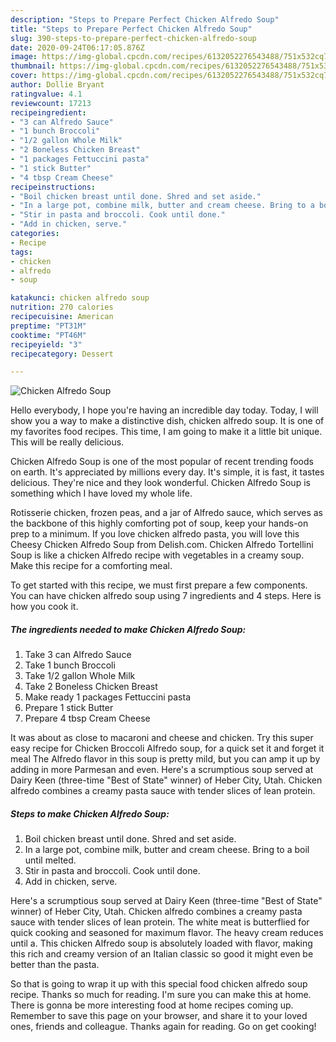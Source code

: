 ```yaml
---
description: "Steps to Prepare Perfect Chicken Alfredo Soup"
title: "Steps to Prepare Perfect Chicken Alfredo Soup"
slug: 390-steps-to-prepare-perfect-chicken-alfredo-soup
date: 2020-09-24T06:17:05.876Z
image: https://img-global.cpcdn.com/recipes/6132052276543488/751x532cq70/chicken-alfredo-soup-recipe-main-photo.jpg
thumbnail: https://img-global.cpcdn.com/recipes/6132052276543488/751x532cq70/chicken-alfredo-soup-recipe-main-photo.jpg
cover: https://img-global.cpcdn.com/recipes/6132052276543488/751x532cq70/chicken-alfredo-soup-recipe-main-photo.jpg
author: Dollie Bryant
ratingvalue: 4.1
reviewcount: 17213
recipeingredient:
- "3 can Alfredo Sauce"
- "1 bunch Broccoli"
- "1/2 gallon Whole Milk"
- "2 Boneless Chicken Breast"
- "1 packages Fettuccini pasta"
- "1 stick Butter"
- "4 tbsp Cream Cheese"
recipeinstructions:
- "Boil chicken breast until done. Shred and set aside."
- "In a large pot, combine milk, butter and cream cheese. Bring to a boil until melted."
- "Stir in pasta and broccoli. Cook until done."
- "Add in chicken, serve."
categories:
- Recipe
tags:
- chicken
- alfredo
- soup

katakunci: chicken alfredo soup 
nutrition: 270 calories
recipecuisine: American
preptime: "PT31M"
cooktime: "PT46M"
recipeyield: "3"
recipecategory: Dessert

---
```



![Chicken Alfredo Soup](https://img-global.cpcdn.com/recipes/6132052276543488/751x532cq70/chicken-alfredo-soup-recipe-main-photo.jpg)

Hello everybody, I hope you're having an incredible day today. Today, I will show you a way to make a distinctive dish, chicken alfredo soup. It is one of my favorites food recipes. This time, I am going to make it a little bit unique. This will be really delicious.

Chicken Alfredo Soup is one of the most popular of recent trending foods on earth. It's appreciated by millions every day. It's simple, it is fast, it tastes delicious. They're nice and they look wonderful. Chicken Alfredo Soup is something which I have loved my whole life.

Rotisserie chicken, frozen peas, and a jar of Alfredo sauce, which serves as the backbone of this highly comforting pot of soup, keep your hands-on prep to a minimum. If you love chicken alfredo pasta, you will love this Cheesy Chicken Alfredo Soup from Delish.com. Chicken Alfredo Tortellini Soup is like a chicken Alfredo recipe with vegetables in a creamy soup. Make this recipe for a comforting meal.


To get started with this recipe, we must first prepare a few components. You can have chicken alfredo soup using 7 ingredients and 4 steps. Here is how you cook it.

<!--inarticleads1-->

##### The ingredients needed to make Chicken Alfredo Soup:

1. Take 3 can Alfredo Sauce
1. Take 1 bunch Broccoli
1. Take 1/2 gallon Whole Milk
1. Take 2 Boneless Chicken Breast
1. Make ready 1 packages Fettuccini pasta
1. Prepare 1 stick Butter
1. Prepare 4 tbsp Cream Cheese


It was about as close to macaroni and cheese and chicken. Try this super easy recipe for Chicken Broccoli Alfredo soup, for a quick set it and forget it meal The Alfredo flavor in this soup is pretty mild, but you can amp it up by adding in more Parmesan and even. Here&#39;s a scrumptious soup served at Dairy Keen (three-time &#34;Best of State&#34; winner) of Heber City, Utah. Chicken alfredo combines a creamy pasta sauce with tender slices of lean protein. 

<!--inarticleads2-->

##### Steps to make Chicken Alfredo Soup:

1. Boil chicken breast until done. Shred and set aside.
1. In a large pot, combine milk, butter and cream cheese. Bring to a boil until melted.
1. Stir in pasta and broccoli. Cook until done.
1. Add in chicken, serve.


Here&#39;s a scrumptious soup served at Dairy Keen (three-time &#34;Best of State&#34; winner) of Heber City, Utah. Chicken alfredo combines a creamy pasta sauce with tender slices of lean protein. The white meat is butterflied for quick cooking and seasoned for maximum flavor. The heavy cream reduces until a. This chicken Alfredo soup is absolutely loaded with flavor, making this rich and creamy version of an Italian classic so good it might even be better than the pasta. 

So that is going to wrap it up with this special food chicken alfredo soup recipe. Thanks so much for reading. I'm sure you can make this at home. There is gonna be more interesting food at home recipes coming up. Remember to save this page on your browser, and share it to your loved ones, friends and colleague. Thanks again for reading. Go on get cooking!
